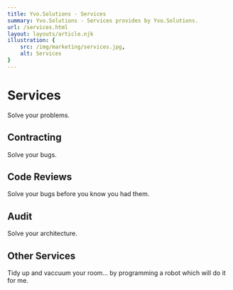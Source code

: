 ```yaml
---
title: Yvo.Solutions - Services
summary: Yvo.Solutions - Services provides by Yvo.Solutions.
url: /services.html
layout: layouts/article.njk
illustration: {
    src: /img/marketing/services.jpg,
    alt: Services
}
---
```


# Services

Solve your problems.

<!--

Areas where Yvo.Solutions can help include:
* Improve performance (latency/throughput),
* Debug complex, multithreaded and distributed software,
* Implement complex algorithms in modern C++.

-->

## Contracting

Solve your bugs.

## Code Reviews

Solve your bugs before you know you had them.

## Audit

Solve your architecture.

## Other Services

Tidy up and vaccuum your room... by programming a robot which will do it for me.
